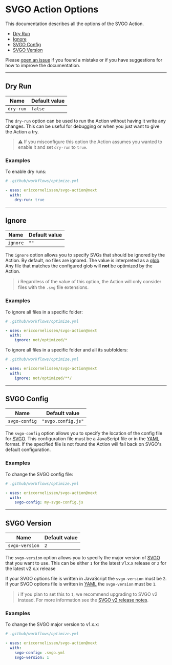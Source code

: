 # SVGO Action Options

This documentation describes all the options of the SVGO Action.

- [Dry Run](#dry-run)
- [Ignore](#ignore)
- [SVGO Config](#svgo-config)
- [SVGO Version](#svgo-version)

Please [open an issue] if you found a mistake or if you have suggestions for how
to improve the documentation.

---

## Dry Run

| Name      | Default value |
| --------- | ------------- |
| `dry-run` | `false`       |

The `dry-run` option can be used to run the Action without having it write any
changes. This can be useful for debugging or when you just want to give the
Action a try.

> :warning: If you misconfigure this option the Action assumes you wanted to
> enable it and set `dry-run` to `true`.

### Examples

To enable dry runs:

```yaml
# .github/workflows/optimize.yml

- uses: ericcornelissen/svgo-action@next
  with:
    dry-run: true
```

---

## Ignore

| Name     | Default value |
| -------- | ------------- |
| `ignore` | `""`          |

The `ignore` option allows you to specify SVGs that should be ignored by the
Action. By default, no files are ignored. The value is interpreted as a [glob].
Any file that matches the configured glob will **not** be optimized by the
Action.

> :information_source: Regardless of the value of this option, the Action will
> only consider files with the `.svg` file extensions.

### Examples

To ignore all files in a specific folder:

```yaml
# .github/workflows/optimize.yml

- uses: ericcornelissen/svgo-action@next
  with:
    ignore: not/optimized/*
```

To ignore all files in a specific folder and all its subfolders:

```yaml
# .github/workflows/optimize.yml

- uses: ericcornelissen/svgo-action@next
  with:
    ignore: not/optimized/**/
```

---

## SVGO Config

| Name          | Default value      |
| ------------- | ------------------ |
| `svgo-config` | `"svgo.config.js"` |

The `svgo-config` option allows you to specify the location of the config file
for [SVGO]. This configuration file must be a JavaScript file or in the [YAML]
format. If the specified file is not found the Action will fall back on SVGO's
default configuration.

### Examples

To change the SVGO config file:

```yaml
# .github/workflows/optimize.yml

- uses: ericcornelissen/svgo-action@next
  with:
    svgo-config: my-svgo-config.js
```

---

## SVGO Version

| Name           | Default value |
| -------------- | ------------- |
| `svgo-version` | `2`           |

The `svgo-version` option allows you to specify the major version of [SVGO] that
you want to use. This can be either `1` for the latest v1.x.x release or `2` for
the latest v2.x.x release

If your SVGO options file is written in JavaScript the `svgo-version` must be
`2`. If your SVGO options file is written in [YAML] the `svgo-version` must be
`1`.

> :information_source: If you plan to set this to `1`, we recommend upgrading to
> SVGO v2 instead. For more information see the [SVGO v2 release notes].

### Examples

To change the SVGO major version to v1.x.x:

```yaml
# .github/workflows/optimize.yml

- uses: ericcornelissen/svgo-action@next
  with:
    svgo-config: .svgo.yml
    svgo-version: 1
```

[glob]: https://en.wikipedia.org/wiki/Glob_(programming)
[open an issue]: https://github.com/ericcornelissen/svgo-action/issues/new?labels=docs&template=documentation.md
[svgo]: https://github.com/svg/svgo
[svgo v2 release notes]: https://github.com/svg/svgo/releases/tag/v2.0.0
[yaml]: https://yaml.org/
